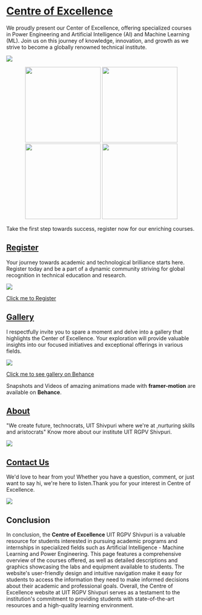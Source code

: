 # [Centre of Excellence](https://coergpv.vercel.app/)

We proudly present our Center of Excellence, offering specialized courses in Power Engineering and Artificial Intelligence (AI) and Machine Learning (ML). Join us on this journey of knowledge, innovation, and growth as we strive to become a globally renowned technical institute.

<img src="https://mir-s3-cdn-cf.behance.net/project_modules/fs/7102f0178350021.64e65788ea951.jpg"/>

<p float="left" align="center">
  <img src="https://mir-s3-cdn-cf.behance.net/project_modules/max_1200/164a90178350021.64e66da3dd258.png" width="200" />
  <img src="https://mir-s3-cdn-cf.behance.net/project_modules/max_1200/014279178350021.64e66da3dbbae.png" width="200" />
  <img src="https://mir-s3-cdn-cf.behance.net/project_modules/max_1200/f96ed8178350021.64e66da3dc745.png" width="200" />
  <img src="https://mir-s3-cdn-cf.behance.net/project_modules/max_1200/42dc9a178350021.64e66da3dafb5.png" width="200" />
</p>

Take the first step towards success, register now for our enriching courses.


## [Register](https://coergpv.vercel.app/Register)

Your journey towards academic and technological brilliance starts here. Register today and be a part of a dynamic community striving for global recognition in technical education and research.

<img src="https://mir-s3-cdn-cf.behance.net/project_modules/fs/4c1444178350021.64e6578911a61.png">

<a target='_blank' href="https://coergpv.vercel.app/Register">Click me to Register</a>

## [Gallery](https://coergpv.vercel.app/Gallery)

I respectfully invite you to spare a moment and delve into a gallery that highlights the Center of Excellence. Your exploration will provide valuable insights into our focused initiatives and exceptional offerings in various fields.

<img src="https://mir-s3-cdn-cf.behance.net/project_modules/fs/1b0c86178350021.64e6578916708.png">

<a target='_blank' href="https://www.behance.net/gallery/178350021/Centre-of-Excellence">Click me to see gallery on Behance</a>

Snapshots and Videos of amazing animations made with **framer-motion** are available on **Behance**.

## [About](https://coergpv.vercel.app/About)

"We create future, technocrats,
UIT Shivpuri where we're at ,nurturing skills and aristocrats"
Know more about our institute UIT RGPV Shivpuri.

<img src="https://mir-s3-cdn-cf.behance.net/project_modules/fs/d70e28178350021.64e65789095cb.png">

## [Contact Us](https://coergpv.vercel.app/Contact)

We'd love to hear from you! Whether you have a question, comment, or just want to say hi, we're here to listen.Thank you for your interest in Centre of Excellence.

<img src="https://mir-s3-cdn-cf.behance.net/project_modules/fs/f2d109178350021.64e657891d272.png">

## Conclusion

In conclusion, the **Centre of Excellence** UIT RGPV Shivpuri is a valuable resource for students interested in pursuing academic programs and internships in specialized fields such as Artificial Intelligence - Machine Learning and Power Engineering. This page features a comprehensive overview of the courses offered, as well as detailed descriptions and graphics showcasing the labs and equipment available to students. The website's user-friendly design and intuitive navigation make it easy for students to access the information they need to make informed decisions about their academic and professional goals. Overall, the Centre of Excellence website at UIT RGPV Shivpuri serves as a testament to the institution's commitment to providing students with state-of-the-art resources and a high-quality learning environment.
